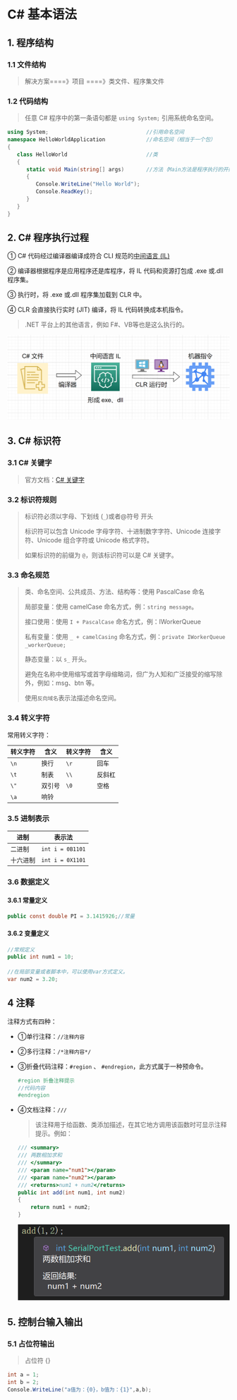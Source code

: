 # C# 基本语法

## 1. 程序结构

### 1.1 文件结构

> 解决方案====》项目 ====》类文件、程序集文件

### 1.2 代码结构

> 任意 C# 程序中的第一条语句都是 `using System;` 引用系统命名空间。
>

````c#
using System; 								//引用命名空间
namespace HelloWorldApplication				//命名空间（相当于一个包）
{
   class HelloWorld							//类
   {
      static void Main(string[] args)		//方法（Main方法是程序执行的开始）
      {
         Console.WriteLine("Hello World");
         Console.ReadKey();
      }
   }
}
````

## 2. C# 程序执行过程

① C# 代码经过编译器编译成符合 CLI 规范的[中间语言 (IL)](https://learn.microsoft.com/zh-cn/dotnet/standard/managed-code)

② 编译器根据程序是应用程序还是库程序，将 IL 代码和资源打包成 .exe 或.dll 程序集。

③ 执行时，将 .exe 或.dll 程序集加载到 CLR 中。

④ CLR 会直接执行实时 (JIT) 编译，将 IL 代码转换成本机指令。

> .NET 平台上的其他语言，例如 F#、VB等也是这么执行的。

![NET程序执行过程](./assets/.NET程序执行过程.png)

## 3. C# 标识符

### 3.1 C# 关键字

> 官方文档：[C# 关键字](https://learn.microsoft.com/zh-cn/dotnet/csharp/language-reference/keywords/)

### 3.2 标识符规则

> 标识符必须以字母、下划线 (`_`)或者@符号 开头
>
> 标识符可以包含 Unicode 字母字符、十进制数字字符、Unicode 连接字符、Unicode 组合字符或 Unicode 格式字符。
>
> 如果标识符的前缀为 `@`，则该标识符可以是 C# 关键字。

### 3.3 命名规范

> 类、命名空间、公共成员、方法、结构等：使用 PascalCase 命名
>
> 局部变量：使用 camelCase 命名方式，例：`string message`。
>
> 接口使用：使用 `I + PascalCase` 命名方式，例：IWorkerQueue
>
> 私有变量：使用 `_ + camelCasing` 命名方式，例：`private IWorkerQueue _workerQueue;`
>
> 静态变量：以 `s_` 开头。 
>
> 避免在名称中使用缩写或首字母缩略词，但广为人知和广泛接受的缩写除外，例如：msg、btn 等。
>
> 使用`反向域名`表示法描述命名空间。

### 3.4 转义字符

常用转义字符：

| 转义字符 | 含义   | 转义字符 | 含义   |
| -------- | ------ | -------- | ------ |
| `\n`     | 换行   | `\r `    | 回车   |
| `\t`     | 制表   | `\\`     | 反斜杠 |
| `\"`     | 双引号 | `\0 `    | 空格   |
| `\a`     | 响铃   |          |        |

### 3.5 进制表示

| 进制     | 表示法           |
| -------- | ---------------- |
| 二进制   | `int i = 0B1101` |
| 十六进制 | `int i = 0X1101` |

### 3.6 数据定义

#### 3.6.1 常量定义

````c#
public const double PI = 3.1415926;//常量
````

#### 3.6.2 变量定义

````c#
//常规定义
public int num1 = 10;

//在局部变量或者脚本中，可以使用var方式定义。
var num2 = 3.20;
````

## 4 注释

注释方式有四种：

* ①单行注释：`//注释内容`  

* ②多行注释：`/*注释内容*/`  

* ③折叠代码注释：`#region` 、 `#endregion`，此方式属于一种预命令。

    ````c#
    #region 折叠注释提示
    //代码内容
    #endregion
    ````

* ④文档注释：`///`

    > 该注释用于给函数、类添加描述，在其它地方调用该函数时可显示注释提示。例如：

    ````c#
    /// <summary>
    /// 两数相加求和
    /// </summary>
    /// <param name="num1"></param>
    /// <param name="num2"></param>
    /// <returns>num1 + num2</returns>
    public int add(int num1, int num2)
    {
        return num1 + num2;
    }
    ````

    ![文档注释](./assets/文档注释.png)

## 5. 控制台输入输出

### 5.1 占位符输出

> 占位符 {}

````C#
int a = 1;
int b = 2;
Console.WriteLine("a值为：{0}，b值为：{1}",a,b);
````
